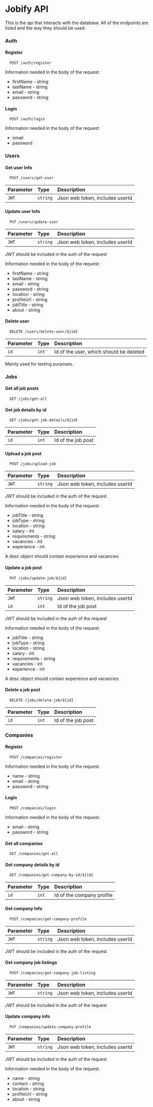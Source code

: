 
# Jobify API

This is the api that interacts with the database. All of the endpoints are listed and the way they should be used.



### Auth

#### Register
```http
  POST /auth/register
```

Information needed in the body of the request: 
- firstName - string
- lastName - string
- email - string
- password - string

#### Login
```http
  POST /auth/login
```

Information needed in the body of the request: 
- email
- password

### Users

#### Get user Info
```http
  POST /users/get-user
```

| Parameter | Type     | Description                |
| :-------- | :------- | :------------------------- |
| `JWT` | `string` | Json web token, includes userId |

#### Update user Info
```http
  PUT /users/update-user
```

| Parameter | Type     | Description                |
| :-------- | :------- | :------------------------- |
| `JWT` | `string` | Json web token, includes userId |

JWT should be included in the auth of the request

Information needed in the body of the request: 
- firstName - string
- lastName - string
- email - string
- password - string
- location - string
- profileUrl - string
- jobTitle - string
- about - string

#### Delete user
```http
  DELETE /users/delete-user/${id}
```

| Parameter | Type     | Description                |
| :-------- | :------- | :------------------------- |
| `id` | `int` | Id of the user, which should be deleted |

Mainly used for testing purposes.

### Jobs

#### Get all job posts

```http
  GET /jobs/get-all
```

#### Get job details by id

```http
  GET /jobs/get-job-details/${id}
```

| Parameter | Type     | Description                |
| :-------- | :------- | :------------------------- |
| `id` | `int` | Id of the job post   |

#### Upload a job post

```http
  POST /jobs/upload-job
```

| Parameter | Type     | Description                |
| :-------- | :------- | :------------------------- |
| `JWT` | `string` | Json web token, includes userId |

JWT should be included in the auth of the request

Information needed in the body of the request: 
- jobTitle - string
- jobType - string
- location - string
- salary - int
- requirements - string
- vacancies - int
- experience - int

A desc object should contain experience and vacancies

#### Update a job post

```http
  PUT /jobs/update-job/${id}
```

| Parameter | Type     | Description                |
| :-------- | :------- | :------------------------- |
| `JWT` | `string` | Json web token, includes userId |
| `id` | `int` | Id of the job post   |

JWT should be included in the auth of the request

Information needed in the body of the request: 
- jobTitle - string
- jobType - string
- location - string
- salary - int
- requirements - string
- vacancies - int
- experience - int

A desc object should contain experience and vacancies

#### Delete a job post

```http
  DELETE /jobs/delete-job/${id}
```

| Parameter | Type     | Description                |
| :-------- | :------- | :------------------------- |
| `id` | `int` | Id of the job post   |

### Companies

#### Register

```http
  POST /companies/register
```

Information needed in the body of the request: 
- name - string
- email - string
- password - string

#### Login

```http
  POST /companies/login
```

Information needed in the body of the request: 
- email - string
- password - string

#### Get all companies

```http
  GET /companies/get-all
```

#### Get company details by id

```http
  GET /companies/get-company-by-id/${id}
```

| Parameter | Type     | Description                |
| :-------- | :------- | :------------------------- |
| `id` | `int` | Id of the company profile   |

#### Get company Info
```http
  POST /companies/get-company-profile
```

| Parameter | Type     | Description                |
| :-------- | :------- | :------------------------- |
| `JWT` | `string` | Json web token, includes userId |

JWT should be included in the auth of the request

#### Get company job listings
```http
  POST /companies/get-company-job-listing
```

| Parameter | Type     | Description                |
| :-------- | :------- | :------------------------- |
| `JWT` | `string` | Json web token, includes userId |

JWT should be included in the auth of the request

#### Update company info
```http
  PUT /companies/update-company-profile
```

| Parameter | Type     | Description                |
| :-------- | :------- | :------------------------- |
| `JWT` | `string` | Json web token, includes userId |

JWT should be included in the auth of the request

Information needed in the body of the request: 
- name - string
- contact - string
- location - string
- profileUrl - string
- about - string
